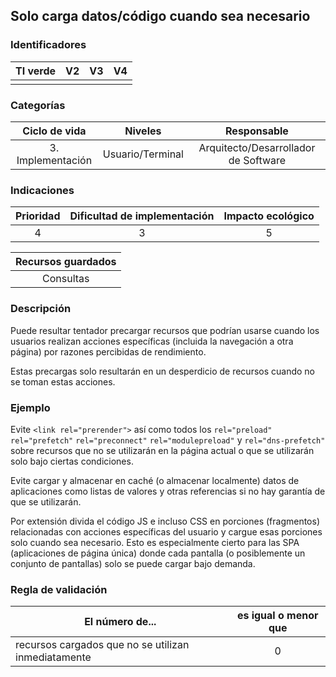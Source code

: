 ## Solo carga datos/código cuando sea necesario

 ### Identificadores

 | TI verde | V2 | V3 | V4 |
 | :-----: | :-: | :-: | :-: |
 | | | | |

 ### Categorías

 | Ciclo de vida | Niveles | Responsable |
 | :-----------------------: | :-----------: | :--------------------------: |
 | 3. Implementación | Usuario/Terminal | Arquitecto/Desarrollador de Software |

 ### Indicaciones

 | Prioridad | Dificultad de implementación | Impacto ecológico |
 | :------: | :----------------------: | :-----------------------: |
 | 4 | 3 | 5 |

 | Recursos guardados |
 | :-------------: |
 | Consultas |

 ### Descripción

Puede resultar tentador precargar recursos que podrían usarse cuando los usuarios realizan acciones específicas (incluida la navegación a otra página) por razones percibidas de rendimiento.

 Estas precargas solo resultarán en un desperdicio de recursos cuando no se toman estas acciones.

 ### Ejemplo

 Evite `<link rel="prerender">`
 así como todos los `rel="preload"` `rel="prefetch"` `rel="preconnect"` `rel="modulepreload"` y `rel="dns-prefetch"`
 sobre recursos que no se utilizarán en la página actual o que se utilizarán solo bajo ciertas condiciones.

 Evite cargar y almacenar en caché (o almacenar localmente) datos de aplicaciones como listas de valores y otras referencias si no hay garantía de que se utilizarán.

Por extensión divida el código JS e incluso CSS en porciones (fragmentos) relacionadas con acciones específicas del usuario y cargue esas porciones solo cuando sea necesario. Esto es especialmente cierto para las SPA (aplicaciones de página única) donde cada pantalla (o posiblemente un conjunto de pantallas) solo se puede cargar bajo demanda.

 ### Regla de validación

 | El número de... | es igual o menor que |
 | ---------------------------------------------- | :----------------------: |
 | recursos cargados que no se utilizan inmediatamente | 0 |
